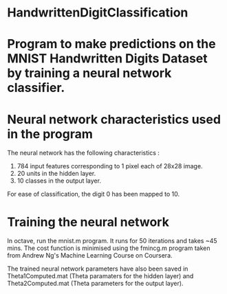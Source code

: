# HandwrittenDigitClassification

# Program to make predictions on the MNIST Handwritten Digits Dataset by training a neural network classifier.

# Neural network characteristics used in the program

The neural network has the following characteristics :

1. 784 input features corresponding to 1 pixel each of 28x28 image.
2. 20 units in the hidden layer.
3. 10 classes in the output layer.

For ease of classification, the digit 0 has been mapped to 10.

# Training the neural network

In octave, run the mnist.m program. It runs for 50 iterations and takes ~45 mins. The cost function is minimised using the fmincg.m program taken from Andrew Ng's Machine Learning Course on Coursera.

The trained neural network parameters have also been saved in Theta1Computed.mat (Theta paramaters for the hidden layer) and Theta2Computed.mat (Theta parameters for the output layer).
